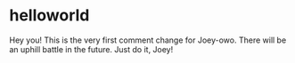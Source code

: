 # helloworld
Hey you!
This is the very first comment change for Joey-owo.
There will be an uphill battle in the future.
Just do it, Joey!
